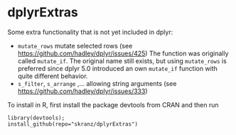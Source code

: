 dplyrExtras
==============

Some extra functionality that is not yet included in dplyr:

  - `mutate_rows` mutate selected rows (see https://github.com/hadley/dplyr/issues/425)
    The function was originally called `mutate_if`.
    The original name still exists, but using `mutate_rows` is preferred
    since dplyr 5.0 introduced an own `mutate_if` function with quite
    different behavior.
  - `s_filter`, `s_arrange` ,... allowing string arguments (see https://github.com/hadley/dplyr/issues/333)

To install in R, first install the package devtools from CRAN and then run

```
library(devtools);
install_github(repo="skranz/dplyrExtras")
```

